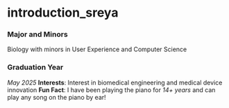# introduction_sreya
### **Major and Minors** 
Biology with minors in User Experience and Computer Science 
### **Graduation Year**
_May 2025_
**Interests**: Interest in biomedical engineering and medical device innovation 
**Fun Fact**: I have been playing the piano for _14+ years_ and can play any song on the piano by ear! 

